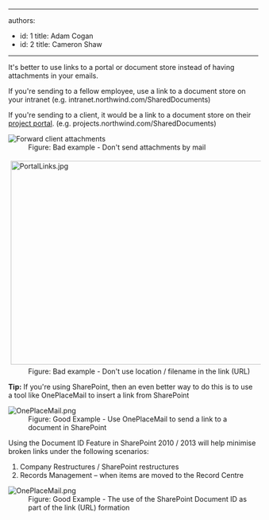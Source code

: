 

---
authors:
  - id: 1
    title: Adam Cogan
  - id: 2
    title: Cameron Shaw
---




<span class='intro'> <p>It's better to use links to a portal or document store instead of having attachments in your emails. </p>
<p>If you're sending to a fellow employee, use a link to a document store on your intranet (e.g. intranet.northwind.com/SharedDocuments) </p>
<p>If you're sending to a client, it would be a link to a document store on their <a href="/Management/Rules-To-Better-Software-Consultants-Happy-Clients/Pages/DoYouUseAProjectPageForYourTeamAndClient.aspx">project portal</a>. (e.g. projects.northwind.com/SharedDocuments)</p> </span>

<dl class="badImage">
<dt><img alt="Forward client attachments" src="/Communication/RulesToBetterEmail/PublishingImages/Email_Attachment_1_small.jpg" /></dt>
<dd>Figure&#58; Bad example - Don't send attachments by mail </dd></dl>

<dl class="badImage">
<dt><img width="640" height="440" alt="PortalLinks.jpg" src="/Communication/RulesToBetterEmail/Documents/PortalLinks.jpg" style="height&#58;410px;margin&#58;5px;width&#58;610px;" /></dt>
<dd>Figure&#58; Bad example - Don't use location / filename in the link (URL)</dd>
 </dl>
<p><strong>Tip&#58;</strong> If you're using SharePoint, then an even better way to do this is to use a tool like OnePlaceMail to insert a link from SharePoint</p>

<dl class="goodImage">
<dt><img alt="OnePlaceMail.png" src="/Communication/RulesToBetterEmail/PublishingImages/insert_link_in_email_to_sharePoint_item-png.png" /></dt>
<dd>Figure&#58; Good Example - Use OnePlaceMail to send a link to a document in SharePoint</dd></dl>

<p>Using the Document ID Feature in SharePoint 2010 / 2013 will help minimise broken links under the following scenarios&#58;</p>
<ol>
<li>Company Restructures / SharePoint restructures</li>
<li>Records Management – when items are moved to the Record Centre</li>
</ol>

<dl class="goodImage">
<dt><img alt="OnePlaceMail.png" src="/Communication/RulesToBetterEmail/PublishingImages/insert_link_in_email_to_sharePoint_item_with_document_id-png.png" /></dt>
<dd>Figure&#58; Good Example - The use of the SharePoint Document ID as part of the link (URL) formation</dd></dl>



